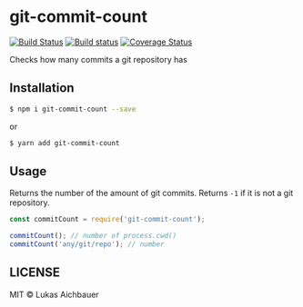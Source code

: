 # git-commit-count

[![Build Status](https://travis-ci.org/rudolfsonjunior/node-git-commit-count.svg?branch=master)](https://travis-ci.org/rudolfsonjunior/node-git-commit-count)
[![Build status](https://ci.appveyor.com/api/projects/status/409yltxd3h17irqg?svg=true)](https://ci.appveyor.com/project/rudolfsonjunior/node-git-commit-count)
[![Coverage Status](https://coveralls.io/repos/github/rudolfsonjunior/node-git-commit-count/badge.svg?branch=master)](https://coveralls.io/github/rudolfsonjunior/node-git-commit-count?branch=master)

Checks how many commits a git repository has
## Installation

```sh
$ npm i git-commit-count --save
```
or
```sh
$ yarn add git-commit-count
```

## Usage

Returns the number of the amount of git commits. Returns `-1` if it is not a git repository.

```js
const commitCount = require('git-commit-count');

commitCount(); // number of process.cwd()
commitCount('any/git/repo'); // number
```

## LICENSE

MIT © Lukas Aichbauer
